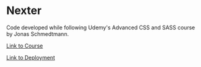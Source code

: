 # Nexter
Code developed while following Udemy's Advanced CSS and SASS course by Jonas Schmedtmann.

[Link to Course](https://www.udemy.com/course/advanced-css-and-sass/)

[Link to Deployment](https://12wollmana.github.io/Udemy-Advanced_CSS-Nexter/)
